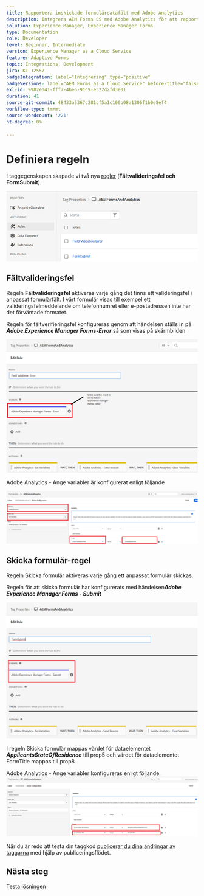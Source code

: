 ```yaml
---
title: Rapportera inskickade formulärdatafält med Adobe Analytics
description: Integrera AEM Forms CS med Adobe Analytics för att rapportera formulärdatafält
solution: Experience Manager, Experience Manager Forms
type: Documentation
role: Developer
level: Beginner, Intermediate
version: Experience Manager as a Cloud Service
feature: Adaptive Forms
topic: Integrations, Development
jira: KT-12557
badgeIntegration: label="Integrering" type="positive"
badgeVersions: label="AEM Forms as a Cloud Service" before-title="false"
exl-id: 9982e041-fff7-4be6-91c9-e322d2fd3e01
duration: 41
source-git-commit: 48433a5367c281cf5a1c106b08a1306f1b0e8ef4
workflow-type: tm+mt
source-wordcount: '221'
ht-degree: 0%

---
```


# Definiera regeln

I taggegenskapen skapade vi två nya [regler](https://experienceleague.adobe.com/docs/platform-learn/implement-in-websites/configure-tags/add-data-elements-rules.html?lang=sv-SE) (**Fältvalideringsfel och FormSubmit**).

![adaptiv form](assets/rules.png)


## Fältvalideringsfel

Regeln **Fältvalideringsfel** aktiveras varje gång det finns ett valideringsfel i anpassat formulärfält. I vårt formulär visas till exempel ett valideringsfelmeddelande om telefonnumret eller e-postadressen inte har det förväntade formatet.

Regeln för fältverifieringsfel konfigureras genom att händelsen ställs in på _&#x200B;**Adobe Experience Manager Forms-Error**&#x200B;_ så som visas på skärmbilden



![sökande-stat-bosättning](assets/field_validation_error_rule.png)

Adobe Analytics - Ange variabler är konfigurerat enligt följande

![ange åtgärd](assets/field_validation_action_rule.png)

## Skicka formulär-regel

Regeln Skicka formulär aktiveras varje gång ett anpassat formulär skickas.

Regeln för att skicka formulär har konfigurerats med händelsen _&#x200B;**Adobe Experience Manager Forms - Submit**&#x200B;_

![form-submit-rule](assets/form-submit-rule.png)

I regeln Skicka formulär mappas värdet för dataelementet _&#x200B;**ApplicantsStateOfResidence**&#x200B;_ till prop5 och värdet för dataelementet FormTitle mappas till prop8.

Adobe Analytics - Ange variabler konfigureras enligt följande.
![form-submit-rule-set-variables](assets/form-submit-set-variable.png)

När du är redo att testa din taggkod [publicerar du dina ändringar av taggarna](https://experienceleague.adobe.com/docs/experience-platform/tags/publish/publishing-flow.html?lang=sv-SE) med hjälp av publiceringsflödet.

## Nästa steg

[Testa lösningen](./test.md)